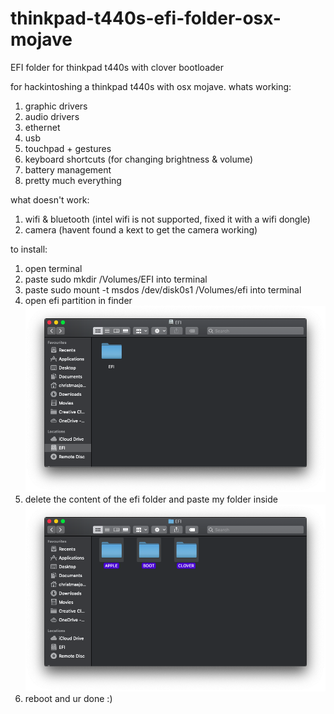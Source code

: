 # thinkpad-t440s-efi-folder-osx-mojave
EFI folder for thinkpad t440s with clover bootloader

for hackintoshing a thinkpad t440s with osx mojave.
whats working:
1. graphic drivers
2. audio drivers
3. ethernet
4. usb
5. touchpad + gestures
6. keyboard shortcuts (for changing brightness & volume)
7. battery management
8. pretty much everything

what doesn't work:
1. wifi & bluetooth (intel wifi is not supported, fixed it with a wifi dongle)
2. camera (havent found a kext to get the camera working)

to install:

1. open terminal
2. paste sudo mkdir /Volumes/EFI into terminal
3. paste sudo mount -t msdos /dev/disk0s1 /Volumes/efi into terminal
4. open efi partition in finder
![Alt text](EFI.png?raw=true "Screenshot")
5. delete the content of the efi folder and paste my folder inside
![Alt text](EFI_delete.png?raw=true "Screenshot")
6. reboot and ur done :)
